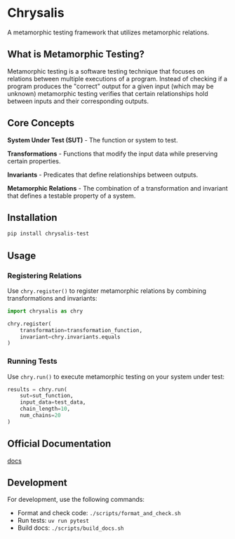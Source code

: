 # Chrysalis

A metamorphic testing framework that utilizes metamorphic relations.

## What is Metamorphic Testing?

Metamorphic testing is a software testing technique that focuses on relations between multiple executions of a program. Instead of checking if a program produces the "correct" output for a given input (which may be unknown) metamorphic testing verifies that certain relationships hold between inputs and their corresponding outputs.

## Core Concepts

**System Under Test (SUT)** - The function or system to test.

**Transformations** - Functions that modify the input data while preserving certain properties.

**Invariants** - Predicates that define relationships between outputs.

**Metamorphic Relations** - The combination of a transformation and invariant that defines a testable property of a system.

## Installation

```bash
pip install chrysalis-test
```

## Usage

### Registering Relations

Use `chry.register()` to register metamorphic relations by combining transformations and invariants:

```python
import chrysalis as chry

chry.register(
    transformation=transformation_function,
    invariant=chry.invariants.equals
)
```

### Running Tests

Use `chry.run()` to execute metamorphic testing on your system under test:

```python
results = chry.run(
    sut=sut_function,
    input_data=test_data,
    chain_length=10,
    num_chains=20
)
```

## Official Documentation

[docs](https://chrysalis-test.github.io/Chrysalis/index.html)

## Development

For development, use the following commands:

- Format and check code: `./scripts/format_and_check.sh`
- Run tests: `uv run pytest`
- Build docs: `./scripts/build_docs.sh`
